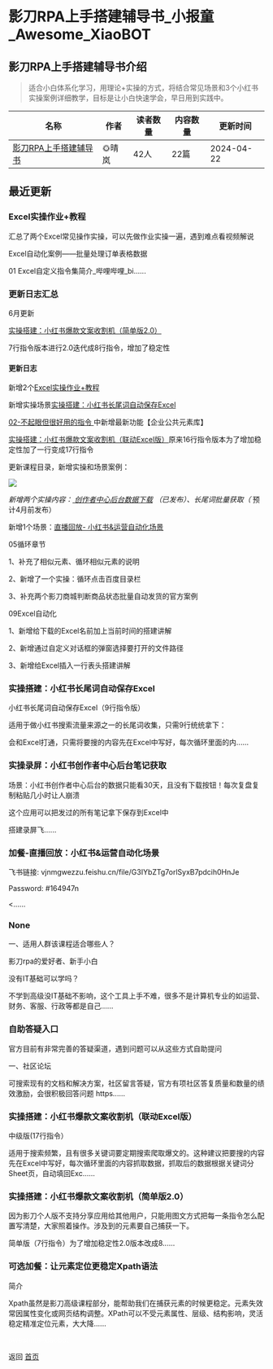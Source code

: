 # 影刀RPA上手搭建辅导书_小报童_Awesome_XiaoBOT

## 影刀RPA上手搭建辅导书介绍
> 适合小白体系化学习，用理论+实操的方式，将结合常见场景和3个小红书实操案例详细教学，目标是让小白快速学会，早日用到实践中。  
  


|名称|作者|读者数量|内容数量|更新时间|
|---|---|---|---|---|
|[影刀RPA上手搭建辅导书](https://xiaobot.net/p/RPA666?refer=0b133df9-27dc-423b-8101-639049001c13)|🌞晴岚|42人|22篇|2024-04-22|

## 最近更新
### Excel实操作业+教程

汇总了两个Excel常见操作实操，可以先做作业实操一遍，遇到难点看视频解说

Excel自动化案例——批量处理订单表格数据

01 Excel自定义指令集简介_哔哩哔哩_bi......

### 更新日志汇总

6月更新

[实操搭建：小红书爆款文案收割机（简单版2.0）](https://xiaobot.net/post/329fd775-7ac0-4838-9032-e80c19bddc48)

7行指令版本进行2.0迭代成8行指令，增加了稳定性

#### 更新日志

新增2个[Excel实操作业+教程](https://xiaobot.net/post/d8418889-fec4-4e09-969e-dcbb86000c89)

新增实操场景[实操搭建：小红书长尾词自动保存Excel](https://xiaobot.net/post/506e1a31-9fdf-413f-b1d5-28f4a5318894)

[02-不起眼但很好用的指令
](https://xiaobot.net/post/c9936ae1-39c5-450f-98b6-ba27db833c2c)中新增最新功能【企业公共元素库】

[实操搭建：小红书爆款文案收割机（联动Excel版）](https://xiaobot.net/post/166148ba-0294-4cb2-a44d-cd3ffa60fc23)原来16行指令版本为了增加稳定性加了一行变成17行指令

更新课程目录，新增实操和场景案例：

![](https://static.xiaobot.net/file/2024-03-31/313950/7e94f5ba6a5bbf3db34855fc50a99328.png)

 _新增两个实操内容：_[
_创作者中心后台数据下载_](https://xiaobot.net/post/fe136c1e-d67b-47a1-8f2a-5806d16ea467)
_（已发布）、长尾词批量获取（_ 预计4月前发布）

新增1个场景：[直播回放-
小红书&运营自动化场景](https://xiaobot.net/post/87191dab-9de2-43fc-a4cd-2dee98c1acb0)

05循环章节

1、补充了相似元素、循环相似元素的说明

2、新增了一个实操：循环点击百度目录栏

3、补充两个影刀商城判断商品状态批量自动发货的官方案例

09Excel自动化

1、新增给下载的Excel名前加上当前时间的搭建讲解

2、新增通过自定义对话框的弹窗选择要打开的文件路径

3、新增给Excel插入一行表头搭建讲解

### 实操搭建：小红书长尾词自动保存Excel

小红书长尾词自动保存Excel（9行指令版）

适用于做小红书搜索流量来源之一的长尾词收集，只需9行统统拿下：

会和Excel打通，只需将要搜的内容先在Excel中写好，每次循环里面的内......

### 实操录屏：小红书创作者中心后台笔记获取

场景：小红书创作者中心后台的数据只能看30天，且没有下载按钮！每次复盘复制粘贴几小时让人崩溃

这个应用可以把发过的所有笔记拿下保存到Excel中

搭建录屏飞......

### 加餐-直播回放：小红书&运营自动化场景

飞书链接: vjnmgwezzu.feishu.cn/file/G3IYbZTg7orlSyxB7pdcih0HnJe

Password: #164947n

<......

### None

一、适用人群该课程适合哪些人？

影刀rpa的爱好者、新手小白

没有IT基础可以学吗？

不学到高级没IT基础不影响，这个工具上手不难，很多不是计算机专业的如运营、财务、客服、行政等都是自己......

### 自助答疑入口

官方目前有非常完善的答疑渠道，遇到问题可以从这些方式自助提问

一、社区论坛

可搜索现有的文档和解决方案，社区留言答疑，官方有项社区答复质量和数量的绩效激励，会很积极回答问题 https......

### 实操搭建：小红书爆款文案收割机（联动Excel版）

中级版(17行指令）

适用于搜索频繁，且有很多关键词要定期搜索爬取爆文的。这种建议把要搜的内容先在Excel中写好，每次循环里面的内容抓取数据，抓取后的数据根据关键词分Sheet页，自动填回Exc......

### 实操搭建：小红书爆款文案收割机（简单版2.0）

因为影刀个人版不支持分享应用给其他用户，只能用图文方式把每一条指令怎么配置写清楚，大家照着操作。涉及到的元素要自己捕获一下。

简单版（7行指令）为了增加稳定性2.0版本改成8......

### 可选加餐：让元素定位更稳定Xpath语法

简介

Xpath虽然是影刀高级课程部分，能帮助我们在捕获元素的时候更稳定。元素失效常因属性变化或网页结构调整。XPath可以不受元素属性、层级、结构影响，灵活稳定精准定位元素，大大降......


<a href="https://github.com/Reno9527/awesome-xiaobot" style="color: white; text-decoration: none;">awesome-xiaobot</a>

返回 [首页](../README.md)
